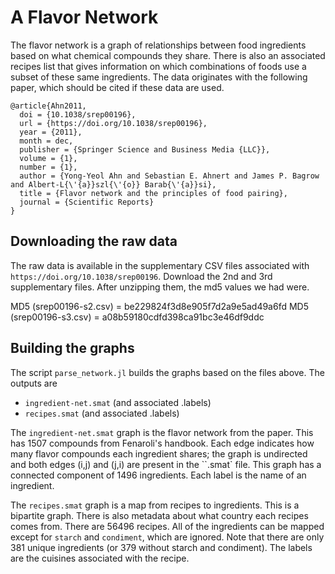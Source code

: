 A Flavor Network
================

The flavor network is a graph of relationships between food
ingredients based on what chemical compounds they share. There
is also an associated recipes list that gives information on
which combinations of foods use a subset of these
same ingredients. The
data originates with the following paper, which should
be cited if these data are used.

```
@article{Ahn2011,
  doi = {10.1038/srep00196},
  url = {https://doi.org/10.1038/srep00196},
  year = {2011},
  month = dec,
  publisher = {Springer Science and Business Media {LLC}},
  volume = {1},
  number = {1},
  author = {Yong-Yeol Ahn and Sebastian E. Ahnert and James P. Bagrow and Albert-L{\'{a}}szl{\'{o}} Barab{\'{a}}si},
  title = {Flavor network and the principles of food pairing},
  journal = {Scientific Reports}
}
```

Downloading the raw data
------------------------
The raw data is available in the supplementary CSV files
associated with `https://doi.org/10.1038/srep00196`.
Download the 2nd and 3rd supplementary files.
After unzipping them, the md5 values we had were.

MD5 (srep00196-s2.csv) = be229824f3d8e905f7d2a9e5ad49a6fd
MD5 (srep00196-s3.csv) = a08b59180cdfd398ca91bc3e46df9ddc


Building the graphs
-------------------

The script `parse_network.jl` builds the graphs
based on the files above. The outputs are

* `ingredient-net.smat` (and associated .labels)
* `recipes.smat` (and associated .labels)

The `ingredient-net.smat` graph is the
flavor network from the paper. This has 1507 compounds from
Fenaroli's handbook. Each edge indicates how many flavor
compounds each ingredient shares; the graph is undirected and
both edges (i,j) and (j,i) are present in the ``.smat` file.
This graph has a connected
component of 1496 ingredients. Each label is the
name of an ingredient.

The `recipes.smat` graph is a map from recipes to ingredients. This is
a bipartite graph. 
There is also metadata about what country each recipes comes from.
There are 56496 recipes. All of the ingredients can be mapped
except for `starch` and `condiment`, which are ignored. Note
that there are only 381 unique ingredients (or 379 without
starch and condiment). The labels are the cuisines associated
with the recipe.
